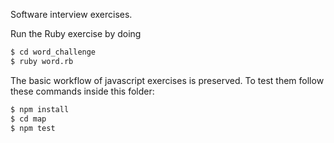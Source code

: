 Software interview exercises.

Run the Ruby exercise by doing

```bash
$ cd word_challenge
$ ruby word.rb
```

The basic workflow of javascript exercises is preserved. To test them follow these
commands inside this folder:

```bash
$ npm install
$ cd map
$ npm test
```
